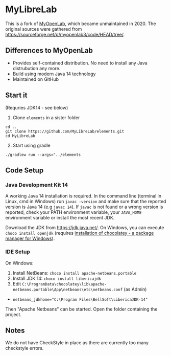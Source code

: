 # MyLibreLab

This is a fork of [MyOpenLab](https://myopenlab.org/), which became unmaintained in 2020.
The original sources were gathered from <https://sourceforge.net/p/myopenlab3/code/HEAD/tree/>.

## Differences to MyOpenLab

- Provides self-contained distribution. No need to install any Java distrubution any more.
- Build using modern Java 14 technology
- Maintained on GitHub

## Start it

(Requries JDK14 - see below)

1. Clone `elements` in a sister folder

  ```terminal
  cd ..
  git clone https://github.com/MyLibreLab/elements.git
  cd MyLibreLab
  ```

2. Start using gradle

  ```terminal
  ./gradlew run --args="../elements
  ```

## Code Setup

### Java Development Kit 14

A working Java 14 installation is required. In the command line \(terminal in Linux, cmd in Windows\) run `javac -version` and make sure that the reported version is Java 14 \(e.g `javac 14`\). If `javac` is not found or a wrong version is reported, check your PATH environment variable, your `JAVA_HOME` environment variable or install the most recent JDK.

Download the JDK from <https://jdk.java.net/>. On Windows, you can execute `choco install openjdk` (requires [installation of chocolatey - a package manager for Windows](https://chocolatey.org/install)).

### IDE Setup

On Windows:

1. Install NetBeans: `choco install apache-netbeans.portable`
1. Install JDK 14: `choco install libericajdk`
1. Edit `C:\ProgramData\chocolatey\lib\apache-netbeans.portable\App\netbeans\etc\netbeans.conf` (as Admin)

  - `netbeans_jdkhome="C:\Program Files\BellSoft\LibericaJDK-14"`

Then "Apache Netbeans" can be started. Open the folder containing the project.

## Notes

We do not have CheckStyle in place as there are currently too many checkstyle errors.
